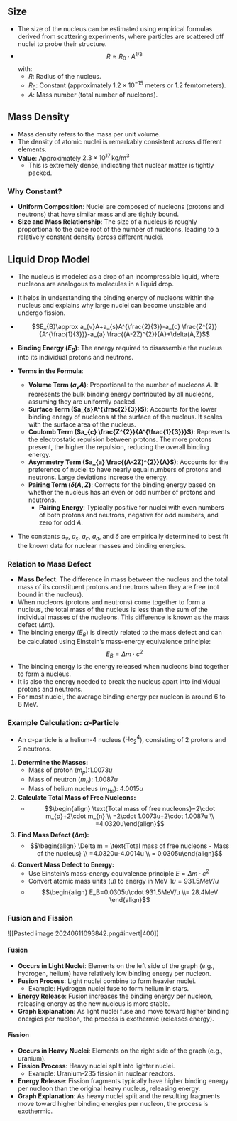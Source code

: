## Size
- The size of the nucleus can be estimated using empirical formulas derived from scattering experiments, where particles are scattered off nuclei to probe their structure.
- $$R\approx R_{0} \cdot A^{1 / 3}$$ with: 
	- $R$: Radius of the nucleus.
	- $R_0$​: Constant (approximately $1.2 \times 10^{-15}$ meters or 1.2 femtometers).
	- $A$: Mass number (total number of nucleons).
## Mass Density
- Mass density refers to the mass per unit volume.
- The density of atomic nuclei is remarkably consistent across different elements.
- **Value**: Approximately $2.3 \times 10^{17} \, \text{kg/m}^3$
    - This is extremely dense, indicating that nuclear matter is tightly packed.
### Why Constant?
- **Uniform Composition**: Nuclei are composed of nucleons (protons and neutrons) that have similar mass and are tightly bound.
- **Size and Mass Relationship**: The size of a nucleus is roughly proportional to the cube root of the number of nucleons, leading to a relatively constant density across different nuclei.
## Liquid Drop Model
- The nucleus is modeled as a drop of an incompressible liquid, where nucleons are analogous to molecules in a liquid drop.
- It helps in understanding the binding energy of nucleons within the nucleus and explains why large nuclei can become unstable and undergo fission.
- $$E_{B}\approx a_{v}A+a_{s}A^{\frac{2}{3}}-a_{c} \frac{Z^{2}}{A^{\frac{1}{3}}}-a_{a} \frac{(A-2Z)^{2}}{A}+\delta(A,Z)$$

- **Binding Energy ($E_B$​)**: The energy required to disassemble the nucleus into its individual protons and neutrons.
- **Terms in the Formula**:
    - **Volume Term ($a_{v}A$)**: Proportional to the number of nucleons $A$. It represents the bulk binding energy contributed by all nucleons, assuming they are uniformly packed.
    - **Surface Term ($a_{s}A^{\frac{2}{3}}$)**: Accounts for the lower binding energy of nucleons at the surface of the nucleus. It scales with the surface area of the nucleus.
    - **Coulomb Term ($a_{c} \frac{Z^{2}}{A^{\frac{1}{3}}}$​)**: Represents the electrostatic repulsion between protons. The more protons present, the higher the repulsion, reducing the overall binding energy.
    - **Asymmetry Term ($a_{a} \frac{(A-2Z)^{2}}{A}$​)**: Accounts for the preference of nuclei to have nearly equal numbers of protons and neutrons. Large deviations increase the energy.
    - **Pairing Term ($\delta(A,Z$)**: Corrects for the binding energy based on whether the nucleus has an even or odd number of protons and neutrons.
        - **Pairing Energy**: Typically positive for nuclei with even numbers of both protons and neutrons, negative for odd numbers, and zero for odd $A$.
- The constants $a_v$​, $a_s$​, $a_c$​, $a_a$​, and $\delta$ are empirically determined to best fit the known data for nuclear masses and binding energies.
### Relation to Mass Defect
- **Mass Defect**: The difference in mass between the nucleus and the total mass of its constituent protons and neutrons when they are free (not bound in the nucleus).
- When nucleons (protons and neutrons) come together to form a nucleus, the total mass of the nucleus is less than the sum of the individual masses of the nucleons. This difference is known as the mass defect ($\Delta m$).
- The binding energy ($E_B$​) is directly related to the mass defect and can be calculated using Einstein’s mass-energy equivalence principle:$$E_{B}=\Delta m \cdot c^{2}$$
- The binding energy is the energy released when nucleons bind together to form a nucleus.
- It is also the energy needed to break the nucleus apart into individual protons and neutrons.
- For most nuclei, the average binding energy per nucleon is around 6 to 8 MeV.
### Example Calculation: $\alpha$-Particle
- An $\alpha$-particle is a helium-4 nucleus ($\text{He}^{4}_{2}$), consisting of 2 protons and 2 neutrons.
1. **Determine the Masses:**
	- Mass of proton ($m_p$​):$1.0073u$
	- Mass of neutron ($m_n$​): $1.0087u$
	- Mass of helium nucleus ($m_{He}$​): $4.0015u$
2. **Calculate Total Mass of Free Nucleons:**
	- $$\begin{align} \text{Total mass of free nucleons}=2\cdot m_{p}+2\cdot m_{n} \\ =2\cdot 1.0073u+2\cdot 1.0087u \\ =4.0320u\end{align}$$
3. **Find Mass Defect ($\Delta m$):**
	- $$\begin{align} \Delta m = \text{Total mass of free nucleons - Mass of the nucleus} \\ =4.0320u-4.0014u \\ = 0.0305u\end{align}$$
4. **Convert Mass Defect to Energy:**
	- Use Einstein’s mass-energy equivalence principle $E=\Delta m \cdot c^{2}$
	- Convert atomic mass units (u) to energy in MeV $1u = 931.5MeV/u$
	- $$\begin{align} E_B=0.0305u\cdot 931.5MeV/u \\= 28.4MeV \end{align}$$
### Fusion and Fission
![[Pasted image 20240611093842.png#invert|400]]
#### Fusion
- **Occurs in Light Nuclei**: Elements on the left side of the graph (e.g., hydrogen, helium) have relatively low binding energy per nucleon.
- **Fusion Process**: Light nuclei combine to form heavier nuclei.
    - Example: Hydrogen nuclei fuse to form helium in stars.
- **Energy Release**: Fusion increases the binding energy per nucleon, releasing energy as the new nucleus is more stable.
- **Graph Explanation**: As light nuclei fuse and move toward higher binding energies per nucleon, the process is exothermic (releases energy).
#### Fission
- **Occurs in Heavy Nuclei**: Elements on the right side of the graph (e.g., uranium).
- **Fission Process**: Heavy nuclei split into lighter nuclei.
    - Example: Uranium-235 fission in nuclear reactors.
- **Energy Release**: Fission fragments typically have higher binding energy per nucleon than the original heavy nucleus, releasing energy.
- **Graph Explanation**: As heavy nuclei split and the resulting fragments move toward higher binding energies per nucleon, the process is exothermic.